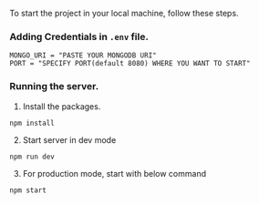 To start the project in your local machine, follow these steps.

### Adding Credentials in `.env` file.

```
MONGO_URI = "PASTE YOUR MONGODB URI"
PORT = "SPECIFY PORT(default 8080) WHERE YOU WANT TO START"

```
### Running the server.
1. Install the packages.

```
npm install
```

2. Start server in dev mode

```
npm run dev
```

3. For production mode, start with below command

```
npm start
```
